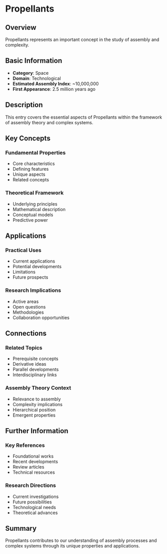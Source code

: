 # Propellants

## Overview

Propellants represents an important concept in the study of assembly and complexity.

## Basic Information

- **Category**: Space
- **Domain**: Technological
- **Estimated Assembly Index**: ~10,000,000
- **First Appearance**: 2.5 million years ago

## Description

This entry covers the essential aspects of Propellants within the framework of assembly theory and complex systems.

## Key Concepts

### Fundamental Properties
- Core characteristics
- Defining features
- Unique aspects
- Related concepts

### Theoretical Framework
- Underlying principles
- Mathematical description
- Conceptual models
- Predictive power

## Applications

### Practical Uses
- Current applications
- Potential developments
- Limitations
- Future prospects

### Research Implications
- Active areas
- Open questions
- Methodologies
- Collaboration opportunities

## Connections

### Related Topics
- Prerequisite concepts
- Derivative ideas
- Parallel developments
- Interdisciplinary links

### Assembly Theory Context
- Relevance to assembly
- Complexity implications
- Hierarchical position
- Emergent properties

## Further Information

### Key References
- Foundational works
- Recent developments
- Review articles
- Technical resources

### Research Directions
- Current investigations
- Future possibilities
- Technological needs
- Theoretical advances

## Summary

Propellants contributes to our understanding of assembly processes and complex systems through its unique properties and applications.
